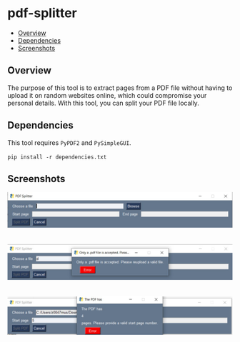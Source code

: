 # pdf-splitter
- [Overview](#overview)
- [Dependencies](#dependencies)
- [Screenshots](#screenshots)

## Overview
The purpose of this tool is to extract pages from a PDF file without having to upload it on random websites online, which could compromise your personal details. With this tool, you can split your PDF file locally.

## Dependencies
This tool requires `PyPDF2` and `PySimpleGUI`.

`pip install -r dependencies.txt`

## Screenshots
![ui](https://github.com/hashishshetty/pdf-splitter/blob/main/screenshots/ui.jpg)
\
\
\
![ui_pdf_error](https://github.com/hashishshetty/pdf-splitter/blob/main/screenshots/ui_pdf_error.jpg)
\
\
\
![ui_page_error](https://github.com/hashishshetty/pdf-splitter/blob/main/screenshots/ui_page_error.jpg)
